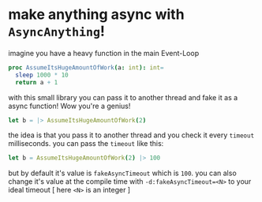 # make anything async with `AsyncAnything`!

imagine you have a heavy function in the main Event-Loop

```nim
proc AssumeItsHugeAmountOfWork(a: int): int=
  sleep 1000 * 10
  return a + 1
```

with this small library you can pass it to another thread and fake it as a async function! Wow you're a genius!


```nim
let b = |> AssumeItsHugeAmountOfWork(2)
```

the idea is that you pass it to another thread and you check it every `timeout` milliseconds.
you can pass the `timeout` like this:

```nim
let b = AssumeItsHugeAmountOfWork(2) |> 100
```

but by default it's value is `fakeAsyncTimeout` which is `100`.
you can also change it's value at the compile time with `-d:fakeAsyncTimeout=<N>` to your ideal timeout [ here `<N>` is an integer ]
